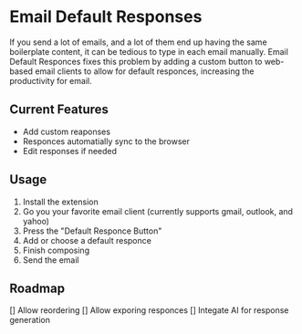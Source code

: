 # Email Default Responses

If you send a lot of emails, and a lot of them end up having the same boilerplate content, it can be tedious to type in each email manually. Email Default Responces fixes this problem by adding a custom button to web-based email clients to allow for default responces, increasing the productivity for email.

## Current Features

- Add custom reaponses
- Responces automatially sync to the browser
- Edit responses if needed

## Usage

1. Install the extension
2. Go you your favorite email client (currently supports gmail, outlook, and yahoo)
3. Press the "Default Responce Button"
4. Add or choose a default responce
5. Finish composing
6. Send the email

## Roadmap

[] Allow reordering
[] Allow exporing responces
[] Integate AI for response generation
